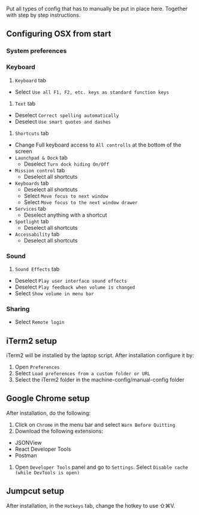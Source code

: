 Put all types of config that has to manually be put in place here.
Together with step by step instructions.

## Configuring OSX from start



### System preferences

### Keyboard

1. `Keyboard` tab
  - Select `Use all F1, F2, etc. keys as standard function keys`
1. `Text` tab
  - Deselect `Correct spelling automatically`
  - Deselect `Use smart quotes and dashes`
1. `Shortcuts` tab
  - Change Full keyboard access to `All controlls` at the bottom of the screen
  - `Launchpad & Dock` tab
    - Deselect `Turn dock hiding On/Off`
  - `Mission control` tab
    - Deselect all shortcuts
  - `Keyboards` tab
    - Deselect all shortcuts
    - Select `Move focus to next window`
    - Select `Move focus to the next window drawer`
  - `Services` tab
    - Deselect anything with a shortcut
  - `Spotlight` tab
    - Deselect all shortcuts
  - `Accessability` tab
    - Deselect all shortcuts

### Sound

1. `Sound Effects` tab
  - Deselect `Play user interface sound effects`
  - Deselect `Play feedback when volume is changed`
  - Select `Show volume in menu bar`

### Sharing

- Select `Remote login`

## iTerm2 setup

iTerm2 will be installed by the laptop script. After installation configure it by:

1. Open `Preferences`
1. Select `Load preferences from a custom folder or URL`
1. Select the iTerm2 folder in the machine-config/manual-config folder

## Google Chrome setup

After installation, do the following:

1. Click on `Chrome` in the menu bar and select `Warn Before Quitting`
1. Download the following extensions:
  - JSONView
  - React Developer Tools
  - Postman
1. Open `Developer Tools` panel and go to `Settings`. Select `Disable cache (while DevTools is open)`

## Jumpcut setup

After installation, in the `Hotkeys` tab, change the hotkey to use &#8679;&#8984;V.
